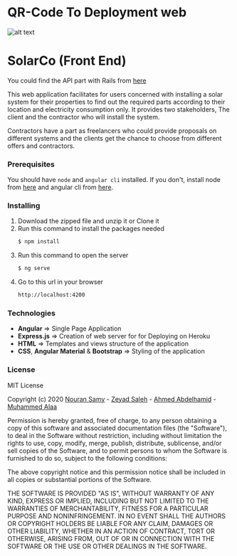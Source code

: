 # QR-Code To Deployment web

![alt text](https://github.com/zeyadsaleh/SolarCo/blob/develop/solar-qr.png)

# SolarCo (Front End)

You could find the API part with Rails from [here](https://github.com/MuAladdinIbrahim/SolarCo)

This web application facilitates for users concerned with installing a solar system for their properties to find out the required parts according to their location and electricity consumption only. It provides two stakeholders, The client and the contractor who will install the system.

Contractors have a part as freelancers who could provide proposals on different systems and the clients get the chance to choose from different offers and contractors.

### Prerequisites

You should have `node` and `angular cli` installed. If you don't, install node from [here](https://nodejs.org/) and angular cli from [here](https://cli.angular.io/).

### Installing
1. Download the zipped file and unzip it or Clone it
2. Run this command to install the packages needed
    ```sh
    $ npm install
    ```
3. Run this command to open the server
    ```sh
    $ ng serve
    ```
3. Go to this url in your browser
    ```sh
    http://localhost:4200
    ```
### Technologies

- **Angular** => Single Page Application
- **Express.js** => Creation of web server for for Deploying on Heroku
- **HTML** => Templates and views structure of the application
- **CSS**, **Angular Material** & **Bootstrap** => Styling of the application

### License
MIT License

Copyright (c) 2020 [Nouran Samy](https://github.com/Nouran96) - [Zeyad Saleh](https://github.com/zeyadsaleh) - [Ahmed Abdelhamid](https://github.com/Ahmed-Abd-elhamid) - [Muhammed Alaa](https://github.com/MuAladdinIbrahim)

Permission is hereby granted, free of charge, to any person obtaining a copy of this software and associated documentation files (the "Software"), to deal in the Software without restriction, including without limitation the rights to use, copy, modify, merge, publish, distribute, sublicense, and/or sell copies of the Software, and to permit persons to whom the Software is furnished to do so, subject to the following conditions:

The above copyright notice and this permission notice shall be included in all copies or substantial portions of the Software.

THE SOFTWARE IS PROVIDED "AS IS", WITHOUT WARRANTY OF ANY KIND, EXPRESS OR IMPLIED, INCLUDING BUT NOT LIMITED TO THE WARRANTIES OF MERCHANTABILITY, FITNESS FOR A PARTICULAR PURPOSE AND NONINFRINGEMENT. IN NO EVENT SHALL THE AUTHORS OR COPYRIGHT HOLDERS BE LIABLE FOR ANY CLAIM, DAMAGES OR OTHER LIABILITY, WHETHER IN AN ACTION OF CONTRACT, TORT OR OTHERWISE, ARISING FROM, OUT OF OR IN CONNECTION WITH THE SOFTWARE OR THE USE OR OTHER DEALINGS IN THE SOFTWARE.


